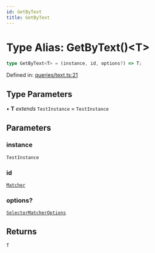 ```yaml
---
id: GetByText
title: GetByText
---
```


<!-- DO NOT EDIT: this page is autogenerated from the type comments -->

# Type Alias: GetByText()\<T\>

```ts
type GetByText<T> = (instance, id, options?) => T;
```

Defined in: [queries/text.ts:21](https://github.com/Romulad/cli-testing-library/blob/main/packages/cli-testing-library/src/queries/text.ts#L21)

## Type Parameters

• **T** *extends* `TestInstance` = `TestInstance`

## Parameters

### instance

`TestInstance`

### id

[`Matcher`](../../../type-aliases/matcher.md)

### options?

[`SelectorMatcherOptions`](../../../interfaces/selectormatcheroptions.md)

## Returns

`T`
